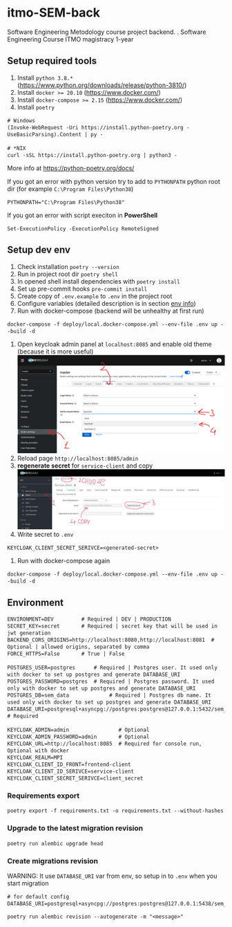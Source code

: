 # itmo-SEM-back
Software Engineering Metodology course project backend. . Software Engineering Course ITMO magistracy 1-year


## Setup required tools

1. Install `python 3.8.*` (https://www.python.org/downloads/release/python-3810/)
1. Install `docker >= 20.10` (https://www.docker.com/)
1. Install `docker-compose >= 2.15` (https://www.docker.com/)
1. Install `poetry`

```shell
# Windows
(Invoke-WebRequest -Uri https://install.python-poetry.org -UseBasicParsing).Content | py -

# *NIX
curl -sSL https://install.python-poetry.org | python3 -
```

More info at https://python-poetry.org/docs/

If you got an error with python version try to add to `PYTHONPATH` python root dir (for
example `C:\Program Files\Python38`)
```shell
PYTHONPATH="C:\Program Files\Python38"
```

If you got an error with script execiton in **PowerShell**
```shell
Set-ExecutionPolicy -ExecutionPolicy RemoteSigned
```

## Setup dev env
1. Check installation `poetry --version`
1. Run in project root dir `poetry shell`
1. In opened shell install dependencies with `poetry install`
1. Set up pre-commit hooks `pre-commit install`
1. Create copy of `.env.example` to `.env` in the project root
1. Configure variables (detailed description is in section [env info](#environment))
1. Run with docker-compose (backend will be unhealthy at first run)
```shell
docker-compose -f deploy/local.docker-compose.yml --env-file .env up --build -d
```
1. Open keycloak admin panel at `localhost:8085` and enable old theme (because it is more useful)
![Enable old theme](./docs/old-theme-1.png)
1. Reload page `http://localhost:8085/admin`
1. **regenerate secret** for `service-client` and copy
![Regenerate secret](./docs/regenerate-secret.png)
1. Write secret to `.env`
```
KEYCLOAK_CLIENT_SECRET_SERIVCE=<generated-secret>
```
1. Run with docker-compose again
```shell
docker-compose -f deploy/local.docker-compose.yml --env-file .env up --build -d
```


## Environment

```shell
ENVIRONMENT=DEV         # Required | DEV | PRODUCTION
SECRET_KEY=secret       # Required | secret key that will be used in jwt generation
BACKEND_CORS_ORIGINS=http://localhost:8080,http://localhost:8081  # Optional | allowed origins, separated by comma
FORCE_HTTPS=False       # True | False

POSTGRES_USER=postgres      # Required | Postgres user. It used only with docker to set up postgres and generate DATABASE_URI
POSTGRES_PASSWORD=postgres  # Required | Postgres password. It used only with docker to set up postgres and generate DATABASE_URI
POSTGRES_DB=sem_data             # Required | Postgres db name. It used only with docker to set up postgres and generate DATABASE_URI
DATABASE_URI=postgresql+asyncpg://postgres:postgres@127.0.0.1:5432/sem_data  # Required

KEYCLOAK_ADMIN=admin                # Optional
KEYCLOAK_ADMIN_PASSWORD=admin       # Optional
KEYCLOAK_URL=http://localhost:8085  # Required for console run, Optional with docker
KEYCLOAK_REALM=MPI
KEYCLOAK_CLIENT_ID_FRONT=frontend-client
KEYCLOAK_CLIENT_ID_SERIVCE=service-client
KEYCLOAK_CLIENT_SECRET_SERIVCE=client_secret
```

### Requirements export

```shell
poetry export -f requirements.txt -o requirements.txt --without-hashes
```


### Upgrade to the latest migration revision

```shell
poetry run alembic upgrade head
```


### Create migrations revision
WARNING: It use `DATABASE_URI` var from env, so setup in to `.env` when you start migration


```
# for default config
DATABASE_URI=postgresql+asyncpg://postgres:postgres@127.0.0.1:5438/sem_data
```


```shell
poetry run alembic revision --autogenerate -m "<message>"
```

